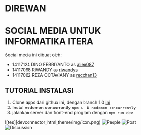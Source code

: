 # DIREWAN
# SOCIAL MEDIA UNTUK INFORMATIKA ITERA

Social media ini dibuat oleh:
- 14117124	DINO FEBRIYANTO as [alien087](https://github.com/alien087)
- 14117098	RIWANDY as [riwandys](https://github.com/riwandys)
- 14117062	REZA OCTAVIANY as [recchan13](https://github.com/recchan13)

## TUTORIAL INSTALASI
1. Clone apps dari github ini, dengan branch 1.0 [ini](https://github.com/riwandys/direwan/tree/1%2C0)
2. Instal nodemon concurrently `npm i -D nodemon concurrently` 
3. jalankan server dan front-end program dengan `npm run dev`

![tes][devconnector_html_theme/img/icon.png)
![People](peoplepic.PNG)
![Post](postpic.PNG)
![Discussion](dicuss.PNG)
